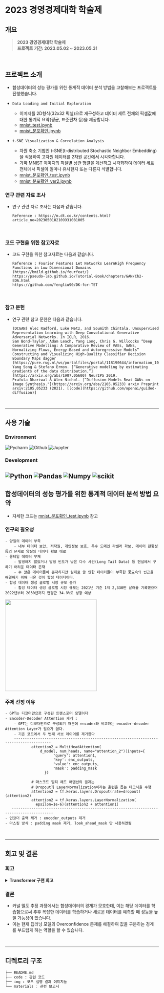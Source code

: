 # 2023 경영경제대학 학술제

## 개요
> **2023 경영경제대학 학술제** <br/> 
> **프로젝트 기간: 2023.05.02 ~ 2023.05.31** <br/>

<br>

## 프로젝트 소개
- 합성데이터의 성능 평가를 위한 통계적 데이터 분석 방법을 고찰해보는 프로젝트틀 진행했습니다.

- `Data Loading and Initial Exploration`
  - 이미지를 2D형식(32x32 픽셀)으로 재구성하고 데이터 세트 전체의 픽셀값에 대한 통계적 요약(평균, 표준편차 등)을 제공합니다.
  - [mnist_test.ipynb](https://github.com/jsh1021902/AI_Detective/blob/main/code/mnist_test.ipynb)
  - [mnist_분포확인.ipynb](https://github.com/jsh1021902/AI_Detective/blob/main/code/mnist_%EB%B6%84%ED%8F%AC%ED%99%95%EC%9D%B8.ipynb)
- `t-SNE Visualization & Correlation Analysis`
  - 차원 축소 기법인 t-SNE(t-distributed Stochastic Neighbor Embedding)을 적용하여 고차원 데이터를 2차원 공간에서 시각화합니다.
  - 가짜 MNIST 이미지의 픽셀별 상관 행렬을 계산하고 시각화하여 데이터 세트 전체에서 픽셀이 얼마나 유사한지 또는 다른지 식별합니다.
  - [mnist_분포확인_test.ipynb](https://github.com/jsh1021902/AI_Detective/blob/main/code/mnist_%EB%B6%84%ED%8F%AC%ED%99%95%EC%9D%B8_test.ipynb)
  - [mnist_분포확인_ver2.ipynb](https://github.com/jsh1021902/AI_Detective/blob/main/code/mnist_%EB%B6%84%ED%8F%AC%ED%99%95%EC%9D%B8_ver2.ipynb)



### 연구 관련 자료 조사
- 연구 관련 자료 조사는 다음과 같습니다.
  ```text
  Reference : https://m.dt.co.kr/contents.html?article_no=2023050102109931081005
  ```
<br>

### 코드 구현을 위한 참고자료
- 코드 구현을 위한 참고자료는 다음과 같습니다.
  ```text
  Reference : Fourier Features Let Networks LearnHigh Frequency Functions in Low Dimensional Domains (https://bmild.github.io/fourfeat/)
  https://pseudo-lab.github.io/Tutorial-Book/chapters/GAN/Ch2-EDA.html
  https://github.com/fengliu90/DK-for-TST
  ```
<br>

### 참고 문헌
- 연구 관련 참고 문헌은 다음과 같습니다.
  ```text
  (DCGAN) Alec Radford, Luke Metz, and Soumith Chintala. Unsupervised Representation Learning with Deep Convolutional Generative Adversarial Networks. In ICLR, 2016.
  Sam Bond-Taylor, Adam Leach, Yang Long, Chris G. Willcocks “Deep Generative Modelling: A Comparative Review of VAEs, GANs, Normalizing Flows, Energy-Based and Autoregressive Models”
  Constructing and Visualizing High-Quality Classifier Decision Boundary Maps dagger (https://pure.rug.nl/ws/portalfiles/portal/118190644/information_10_00280.pdf)
  Yang Song & Stefano Ermon. [“Generative modeling by estimating gradients of the data distribution.”](https://arxiv.org/abs/1907.05600) NeurIPS 2019.
  Prafula Dhariwal & Alex Nichol. [“Diffusion Models Beat GANs on Image Synthesis."](https://arxiv.org/abs/2105.05233) arxiv Preprint arxiv:2105.05233 (2021). [[code](https://github.com/openai/guided-diffusion)]
  ```
<br>

----

## 사용 기술

### Environment
![Pycharm](https://img.shields.io/badge/PyCharm-000000.svg?&style=for-the-badge&logo=PyCharm&logoColor=white)
![Github](https://img.shields.io/badge/GitHub-181717?style=for-the-badge&logo=GitHub&logoColor=white)
![Jupyter](https://img.shields.io/badge/Jupyter-F37626.svg?&style=for-the-badge&logo=Jupyter&logoColor=white)

### Development
![Python](https://img.shields.io/badge/Python-3776AB?style=for-the-badge&logo=python&logoColor=white)
![Pandas](https://img.shields.io/badge/Pandas-2C2D72?style=for-the-badge&logo=pandas&logoColor=white)
![Numpy](https://img.shields.io/badge/Numpy-777BB4?style=for-the-badge&logo=numpy&logoColor=white)
![scikit](https://img.shields.io/badge/scikit_learn-F7931E?style=for-the-badge&logo=scikit-learn&logoColor=white)
<br>
----
## 합성데이터의 성능 평가를 위한 통계적 데이터 분석 방법 요약
- 자세한 코드는 [mnist_분포확인_test.ipynb](https://github.com/jsh1021902/AI_Detective/blob/main/code/mnist_%EB%B6%84%ED%8F%AC%ED%99%95%EC%9D%B8_test.ipynb) 참고

### 연구의 필요성
    - 양질의 데이터 부족
        - 내부 데이터 보안, 저작권, 개인정보 보호, 특수 도메인 라벨러 확보, 데이터 편향성 등의 문제로 양질의 데이터 확보 애로
    - 롱테일 데이터 부재
        - 발생하지 않았거나 발생 빈도가 낮은 다수 사건(Long Tail Data) 등 현실에서 구하기 어려운 데이터 존재
        - 수 많은 데이터들이 존재하지만 실제로 쓸 만한 데이터들이 부족한 풍요속의 빈곤을 해결하기 위해 나온 것이 합성 데이터이다.
    - 합성 데이터 생성 글로벌 시장 규모 증가
        - 합성 데이터 생성 글로벌 시장 규모는 2021년 기준 1억 2,330만 달러를 기록했으며 2022년부터 2030년까지 연평균 34.8%로 성장 예상
<img src="https://github.com/user-attachments/assets/55268b13-d89f-4b6c-aeeb-5b3ba839b87c" width="300" />


### 주제 선정 이유
    - GPT는 디코더만으로 구성된 트랜스포머 모델이다
    - Encoder-Decoder Attention 제거 :
        - GPT는 디코더만으로 구성되기 때문에 encoder와 비교하는 encoder-decoder Attention Layer가 필요가 없다.
        - 기존 코드에서 두 번째 서브 레이어를 제거한다
        ---------------------------------------------------------------------------------------
                attention2 = MultiHeadAttention(
                    d_model, num_heads, name="attention_2")(inputs={
                          'query': attention1,
                          'key': enc_outputs,
                          'value': enc_outputs,
                          'mask': padding_mask
                      })

                # 마스크드 멀티 헤드 어텐션의 결과는
                # Dropout과 LayerNormalization이라는 훈련을 돕는 테크닉을 수행
                attention2 = tf.keras.layers.Dropout(rate=dropout)(attention2)
                attention2 = tf.keras.layers.LayerNormalization(
                  epsilon=1e-6)(attention2 + attention1)
       -----------------------------------------------------------------------------------------
    - 인코더 출력 제거 : encoder_outputs 제거
    - 마스킹 방식 : padding mask 제거, look_ahead_mask 만 사용하면됨

<br>

----
회고 및 결론
---
### 회고
<details>
  <summary><b>Transformer 구현 회고</b></summary>
  <div markdown="1">
    <li> 배운 점 </li>
      <ul>
        <li>t-SNE 알고리즘을 이용하여 2차원으로 축소할 수 있다는 것을 알 수 있었습니다.</li>
        <li>custom 모델 저장하는 방법을 배웠다 </li>
        <li>숫자를 제거하는 전처리 제거만으로도 대답이 확연히 달라지는 것을 볼 수 있었다 </li>
        <li>underfitting 상황을 생각해서 epoch을 높였더니 성능이 향상되었다</li>
      </ul>
    <li> 아쉬운 점 </li>
      <ul>
        <li>검정 방식에서 현재는 Generator가 생성한 합성 데이터를 커널 밀도 추정과 스미르노프 검정, 맨-휘트니 검정으로만 실제 데이터와 비교하였다.</li>
        <li>추후 연구에서는 two-samples test와 같은 방식과 다른 다양한 검정 방식으로도 비교할 예정이다.</li>
        <li>위의 연구를 좀 더 해서 검정할 때 좀 더 대표성 있는 데이터로 처리를 한다면 더 정확한 예측이 가능할 것으로 보인다.</li>
      </ul>
    <li> 느낀 점 </li>
      <ul>
        <li>어려운 개념이라도 노력하면 이해할 수 있다는 것을 느꼈다</li>
        <li>챗봇도 결국 어떤 데이터를 학습하냐에 따라 대답이 달라진다</li>
      </ul>
    <li> 어려웠던 점 </li>
      <ul>
        <li>transformer의 구조를 이해하는데 어려웠다</li>
        <li>custom 모델 저장하는 데 config 설정하는 것이 어려웠다</li>
      </ul>
  </div>
</details>

### 결론
- 커널 밀도 추정 과정에서는 합성데이터의 경계가 모호한데, 이는 해당 데이터를 학습함으로써 추후 복잡한 데이터를 학습하거나 새로운 데이터를 예측할 때 성능을 높일 가능성이 있습니다.
- 이는 현재 딥러닝 모델의 Overconfidence 문제를 해결하여 값을 구분하는 경계를 부드럽게 하는 역할을 할 수 있습니다​.
<br>

---
## 디렉토리 구조
```bash
├── README.md
├── code : 관련 코드
├── img : 코드 실행 결과 이미지들
└── materials : 관련 보고서
```
